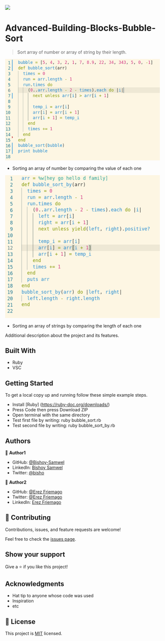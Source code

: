 ![](https://img.shields.io/badge/Microverse-blueviolet)

# Advanced-Building-Blocks-Bubble-Sort


> Sort array of number or array of string by their length.


![screenshot](./bubble_sort.png)
- Sorting an array of number by comparing the value of each one

![screenshot](./bubble_sort_by.png)
- Sorting an array of strings by comparing the length of each one


Additional description about the project and its features.

## Built With

- Ruby
- VSC


## Getting Started

To get a local copy up and running follow these simple example steps.

- Install [Ruby] (https://ruby-doc.org/downloads/)
- Press Code then press Download ZIP 
- Open terminal with the same directory
- Test first file by writing: ruby bubble_sort.rb
- Test second file by writing: ruby bubble_sort_by.rb




## Authors

👤 **Author1**

- GitHub: [@Bishoy-Samwel](https://github.com/Bishoy-Samwel)
- LinkedIn: [Bishoy Samwel](https://www.linkedin.com/in/bishoy-samwuel-ss/)
- Twitter: [@bisho](https://twitter.com/BishoFaheem15)

👤 **Author2**

- GitHub: [@Erez Friemago](https://github.com/erezfree29)
- Twitter: [@Erez Friemago](https://twitter.com/friemagor )
- LinkedIn: [Erez Friemago]( https://www.linkedin.com/in/erez-friemagor-3b0bab145/ )

## 🤝 Contributing

Contributions, issues, and feature requests are welcome!

Feel free to check the [issues page](issues/).

## Show your support

Give a ⭐️ if you like this project!

## Acknowledgments

- Hat tip to anyone whose code was used
- Inspiration
- etc

## 📝 License

This project is [MIT](lic.url) licensed.
